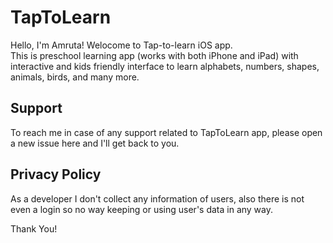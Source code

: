 # TapToLearn

Hello, I'm Amruta! Welocome to Tap-to-learn iOS app.  
This is preschool learning app (works with both iPhone and iPad) with interactive and kids friendly interface to learn alphabets, numbers, shapes, animals, birds, and many more.

## Support
To reach me in case of any support related to TapToLearn app, please open a new issue here and I'll get back to you.

## Privacy Policy
As a developer I don't collect any information of users, also there is not even a login so no way keeping or using user's data in any way.

Thank You!
